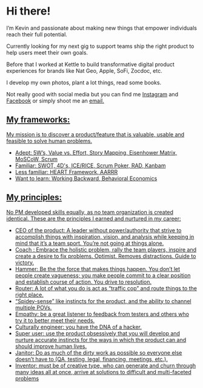 # Hi there! 

I’m Kevin and passionate about making new things that empower individuals reach their full potential.

Currently looking for my next gig to support teams ship the right product to help users meet their own goals. 

Before that I worked at Kettle to build transformative digital product experiences for brands like Nat Geo, Apple, SoFi, Zocdoc, etc.

I develop my own photos, plant a lot things, read some books.

Not really good with social media but you can find me <a href="http://www.instagram.com/kevinvillert">Instagram</a> and <a href="https://www.facebook.com/kevin.villert">Facebook</a> or simply shoot me an <a href="mailto:chief@sundayontheroof.com">email.

## My frameworks: 

My mission is to discover a product/feature that is valuable, usable and feasible to solve human problems.

- Adept: 5W’s, Value vs. Effort, Story Mapping, Eisenhower Matrix, MoSCoW, Scrum
- Familiar: SWOT, 4D's, ICE/RICE, Scrum Poker, RAD, Kanbam
- Less familiar: HEART Framework, AARRR
- Want to learn: Working Backward, Behavioral Economics

## My principles: 

No PM developed skills equally, as no team organization is created identical. These are the principles I earned and nurtured in my career: 

- CEO of the product: A leader without power/authority that strive to accomplish things with inspiration, vision, and analysis while keeping in mind that it’s a team sport. You’re not going at things alone. 
- Coach : Embrace the holistic problem, rally the team players, inspire and create a desire to fix problems. Optimist. Removes distractions. Guide to victory. 
- Hammer: Be the the force that makes things happen. You don’t let people create vagueness; you make people commit to a clear position and establish course of action. You drive to resolution.
- Router: A lot of what you do is act as “traffic cop” and route things to the right place.
- “Spidey-sense” like instincts for the product, and the ability to channel multiple POVs.
- Empathy: be a great listener to feedback from testers and others who try it to better meet their needs.
- Culturally engineer: you have the DNA of a hacker.
- Super user: use the product obsessively that you will develop and nurture accurate instincts for the ways in which the product can and should improve human lives.
- Janitor: Do as much of the dirty work as possible so everyone else doesn’t have to (QA, testing, legal, financing, meetings, etc.).
- Inventor: must be of creative type, who can generate and churn through many ideas all at once, arrive at solutions to difficult and multi-faceted problems
